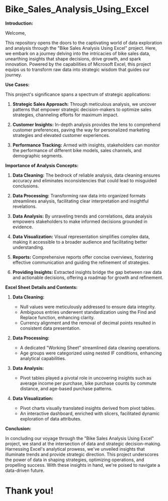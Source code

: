 # Bike_Sales_Analysis_Using_Excel

**Introduction:**

Welcome,

This repository opens the doors to the captivating world of data exploration and analysis through the "Bike Sales Analysis Using Excel" project. Here, we embark on a journey delving into the intricacies of bike sales data, unearthing insights that shape decisions, drive growth, and spark innovation. Powered by the capabilities of Microsoft Excel, this project equips us to transform raw data into strategic wisdom that guides our journey.

**Use Cases:**

This project's significance spans a spectrum of strategic applications:

1. **Strategic Sales Approach:** Through meticulous analysis, we uncover patterns that empower strategic decision-makers to optimize sales strategies, channeling efforts for maximum impact.

2. **Customer Insights:** In-depth analysis provides the lens to comprehend customer preferences, paving the way for personalized marketing strategies and elevated customer experiences.

3. **Performance Tracking:** Armed with insights, stakeholders can monitor the performance of different bike models, sales channels, and demographic segments.

**Importance of Analysis Concepts:**

1. **Data Cleaning:** The bedrock of reliable analysis, data cleaning ensures accuracy and eliminates inconsistencies that could lead to misguided conclusions.

2. **Data Processing:** Transforming raw data into organized formats streamlines analysis, facilitating clear interpretation and insightful revelations.

3. **Data Analysis:** By unraveling trends and correlations, data analysis empowers stakeholders to make informed decisions grounded in evidence.

4. **Data Visualization:** Visual representation simplifies complex data, making it accessible to a broader audience and facilitating better understanding.

5. **Reports:** Comprehensive reports offer concise overviews, fostering effective communication and guiding the refinement of strategies.

6. **Providing Insights:** Extracted insights bridge the gap between raw data and actionable decisions, offering a roadmap for growth and refinement.

**Excel Sheet Details and Contents:**

1. **Data Cleaning:**
   - Null values were meticulously addressed to ensure data integrity.
   - Ambiguous entries underwent standardization using the Find and Replace function, enhancing clarity.
   - Currency alignment and the removal of decimal points resulted in consistent data presentation.

2. **Data Processing:**
   - A dedicated "Working Sheet" streamlined data cleaning operations.
   - Age groups were categorized using nested IF conditions, enhancing analytical capabilities.

3. **Data Analysis:**
   - Pivot tables played a pivotal role in uncovering insights such as average income per purchase, bike purchase counts by commute distance, and age-based purchase patterns.

4. **Data Visualization:**
   - Pivot charts visually translated insights derived from pivot tables.
   - An interactive dashboard, enriched with slicers, facilitated dynamic exploration of data attributes.

**Conclusion:**

In concluding our voyage through the "Bike Sales Analysis Using Excel" project, we stand at the intersection of data and strategic decision-making. Harnessing Excel's analytical prowess, we've unveiled insights that illuminate trends and provide strategic direction. This project underscores the power of data in shaping strategies, optimizing operations, and propelling success. With these insights in hand, we're poised to navigate a data-driven future.

# Thank you!
